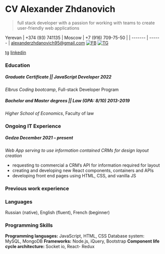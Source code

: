 # CV Alexander Zhdanovich

> full stack developer with a passion for working with teams to create user-friendly web applications

Yerevan | +374 (93) 741135 | Moscow | +7 (916) 709-75-50 |
| ------- | ------ |
alexanderzhdanovich95@gmail.com [![FB](https://upload.wikimedia.org/wikipedia/commons/thumb/0/05/Facebook_Logo_%282019%29.png/30px-Facebook_Logo_%282019%29.png?x-oss-procees=image/watermark/resize,p_50)](https://www.facebook.com/alexander.zhdanovich.3) [![TG](https://upload.wikimedia.org/wikipedia/commons/thumb/8/83/Telegram_2019_Logo.svg/40px-Telegram_2019_Logo.svg.png?x-oss-procees=image/watermark/resize,p_50)](https://t.me/Alexander_Zhdanovich)



[tg] [linkedin]



### Education
##### Graduate Certificate || JavaScript Developer 2022
*Elbrus Coding bootcamp*, Full-stack Developer Program

##### Bachelor and Master degrees || Law (GPA: 8/10) 2013-2019
*Higher School of Economics*, Faculty of law
#### 


### Ongoing IT Experience
##### Gedza December 2021 – present
*Web App serving to use information contained CRMs for design layout creation*
* requesting to commercial a CRM’s API for information required for layout
* creating and developing new React components, containers and APIs
* developing front end pages using HTML, CSS, and vanilla JS


### Previous work experience


### Languages
Russian (native), English (fluent), French (beginner)

### Programming Skills
**Programming languages:**
JavaScript, HTML, CSS Database system: MySQL, MongoDB
**Frameworks:** 
Node.js, iQuery, Bootstrap
**Component life cycle architecture:** 
Socket io, React- Redux






[//]: # (These are reference links used in the body of this note and get stripped out when the markdown processor does its job. There is no need to format nicely because it shouldn't be seen)

[fb]: <https://www.facebook.com/alexander.zhdanovich.3>
[tg]: <t.me/Alexander_Zhdanovich>
[linkedin]: <https://www.linkedin.com/in/alexanderzhdanovich/>
